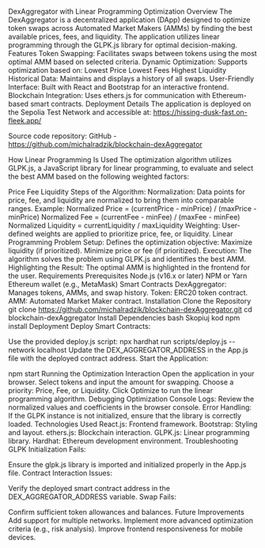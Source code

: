 DexAggregator with Linear Programming Optimization
Overview
The DexAggregator is a decentralized application (DApp) designed to optimize token swaps across Automated Market Makers (AMMs) by finding the best available prices, fees, and liquidity. The application utilizes linear programming through the GLPK.js library for optimal decision-making.
Features
Token Swapping:
Facilitates swaps between tokens using the most optimal AMM based on selected criteria.
Dynamic Optimization:
Supports optimization based on:
Lowest Price
Lowest Fees
Highest Liquidity
Historical Data:
Maintains and displays a history of all swaps.
User-Friendly Interface:
Built with React and Bootstrap for an interactive frontend.
Blockchain Integration:
Uses ethers.js for communication with Ethereum-based smart contracts.
Deployment Details
The application is deployed on the Sepolia Test Network and accessible at: https://hissing-dusk-fast.on-fleek.app/

Source code repository: GitHub - https://github.com/michalradzik/blockchain-dexAggregator

How Linear Programming Is Used
The optimization algorithm utilizes GLPK.js, a JavaScript library for linear programming, to evaluate and select the best AMM based on the following weighted factors:

Price
Fee
Liquidity
Steps of the Algorithm:
Normalization:
Data points for price, fee, and liquidity are normalized to bring them into comparable ranges.
Example:
Normalized Price = (currentPrice - minPrice) / (maxPrice - minPrice)
Normalized Fee = (currentFee - minFee) / (maxFee - minFee)
Normalized Liquidity = currentLiquidity / maxLiquidity
Weighting:
User-defined weights are applied to prioritize price, fee, or liquidity.
Linear Programming Problem Setup:
Defines the optimization objective:
Maximize liquidity (if prioritized).
Minimize price or fee (if prioritized).
Execution:
The algorithm solves the problem using GLPK.js and identifies the best AMM.
Highlighting the Result:
The optimal AMM is highlighted in the frontend for the user.
Requirements
Prerequisites
Node.js (v16.x or later)
NPM or Yarn
Ethereum wallet (e.g., MetaMask)
Smart Contracts
DexAggregator: Manages tokens, AMMs, and swap history.
Token: ERC20 token contract.
AMM: Automated Market Maker contract.
Installation
Clone the Repository
git clone https://github.com/michalradzik/blockchain-dexAggregator.git
cd blockchain-dexAggregator
Install Dependencies
bash
Skopiuj kod
npm install
Deployment
Deploy Smart Contracts:

Use the provided deploy.js script:
npx hardhat run scripts/deploy.js --network localhost
Update the DEX_AGGREGATOR_ADDRESS in the App.js file with the deployed contract address.
Start the Application:


npm start
Running the Optimization
Interaction
Open the application in your browser.
Select tokens and input the amount for swapping.
Choose a priority:
Price, Fee, or Liquidity.
Click Optimize to run the linear programming algorithm.
Debugging Optimization
Console Logs:
Review the normalized values and coefficients in the browser console.
Error Handling:
If the GLPK instance is not initialized, ensure that the library is correctly loaded.
Technologies Used
React.js: Frontend framework.
Bootstrap: Styling and layout.
ethers.js: Blockchain interaction.
GLPK.js: Linear programming library.
Hardhat: Ethereum development environment.
Troubleshooting
GLPK Initialization Fails:

Ensure the glpk.js library is imported and initialized properly in the App.js file.
Contract Interaction Issues:

Verify the deployed smart contract address in the DEX_AGGREGATOR_ADDRESS variable.
Swap Fails:

Confirm sufficient token allowances and balances.
Future Improvements
Add support for multiple networks.
Implement more advanced optimization criteria (e.g., risk analysis).
Improve frontend responsiveness for mobile devices.


